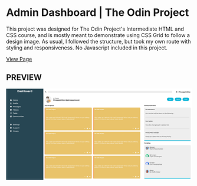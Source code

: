# Admin Dashboard | The Odin Project

This project was designed for The Odin Project's Intermediate HTML and CSS course, and is mostly meant to demonstrate using CSS Grid to follow a design image. As usual, I followed the structure, but took my own route with styling and responsiveness. No Javascript included in this project.

[View Page](https://jordantate.github.io/odin-admin-dashboard)

## PREVIEW
![Homepage](/assets/ODIN-ADMIN-DASHBOARD_PREVIEW.png)

